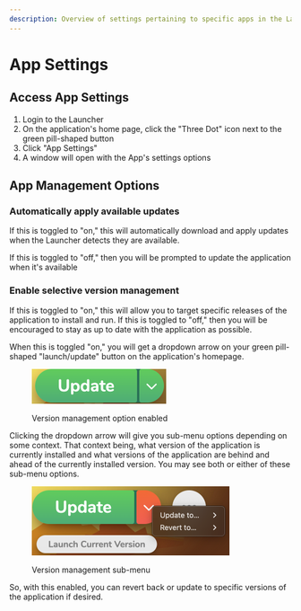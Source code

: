 ```yaml
---
description: Overview of settings pertaining to specific apps in the Launcher
---
```


# App Settings

## Access App Settings

1. Login to the Launcher
2. On the application's home page, click the "Three Dot" icon next to the green pill-shaped button
3. Click "App Settings"
4. A window will open with the App's settings options

## App Management Options

### Automatically apply available updates

If this is toggled to "on," this will automatically download and apply updates when the Launcher detects they are available.&#x20;

If this is toggled to "off," then you will be prompted to update the application when it's available

### Enable selective version management

If this is toggled to "on," this will allow you to target specific releases of the application to install and run. If this is toggled to "off," then you will be encouraged to stay as up to date with the application as possible.

When this is toggled "on," you will get a dropdown arrow on your green pill-shaped "launch/update" button on the application's homepage.

<figure><img src="../../.gitbook/assets/image (5) (1).png" alt="" width="240"><figcaption><p>Version management option enabled</p></figcaption></figure>

Clicking the dropdown arrow will give you sub-menu options depending on some context. That context being, what version of the application is currently installed and what versions of the application are behind and ahead of the currently installed version. You may see both or either of these sub-menu options.

<figure><img src="../../.gitbook/assets/image (1) (1) (1).png" alt="" width="353"><figcaption><p>Version management sub-menu</p></figcaption></figure>

So, with this enabled, you can revert back or update to specific versions of the application if desired.



